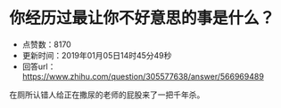 # 你经历过最让你不好意思的事是什么？
- 点赞数：8170
- 更新时间：2019年01月05日14时45分49秒
- 回答url：https://www.zhihu.com/question/305577638/answer/566969489
<body>
 <p data-pid="7bgtzS1p">在厕所认错人给正在撒尿的老师的屁股来了一把千年杀。</p>
</body>